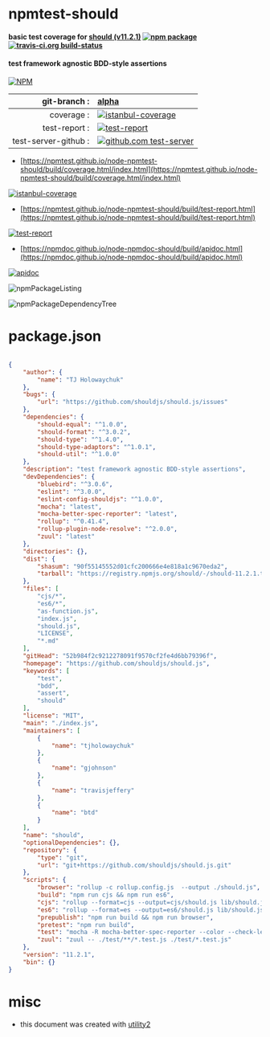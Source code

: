 # npmtest-should

#### basic test coverage for  [should (v11.2.1)](https://github.com/shouldjs/should.js)  [![npm package](https://img.shields.io/npm/v/npmtest-should.svg?style=flat-square)](https://www.npmjs.org/package/npmtest-should) [![travis-ci.org build-status](https://api.travis-ci.org/npmtest/node-npmtest-should.svg)](https://travis-ci.org/npmtest/node-npmtest-should)

#### test framework agnostic BDD-style assertions

[![NPM](https://nodei.co/npm/should.png?downloads=true&downloadRank=true&stars=true)](https://www.npmjs.com/package/should)

| git-branch : | [alpha](https://github.com/npmtest/node-npmtest-should/tree/alpha)|
|--:|:--|
| coverage : | [![istanbul-coverage](https://npmtest.github.io/node-npmtest-should/build/coverage.badge.svg)](https://npmtest.github.io/node-npmtest-should/build/coverage.html/index.html)|
| test-report : | [![test-report](https://npmtest.github.io/node-npmtest-should/build/test-report.badge.svg)](https://npmtest.github.io/node-npmtest-should/build/test-report.html)|
| test-server-github : | [![github.com test-server](https://npmtest.github.io/node-npmtest-should/GitHub-Mark-32px.png)](https://npmtest.github.io/node-npmtest-should/build/app/index.html) | | build-artifacts : | [![build-artifacts](https://npmtest.github.io/node-npmtest-should/glyphicons_144_folder_open.png)](https://github.com/npmtest/node-npmtest-should/tree/gh-pages/build)|

- [https://npmtest.github.io/node-npmtest-should/build/coverage.html/index.html](https://npmtest.github.io/node-npmtest-should/build/coverage.html/index.html)

[![istanbul-coverage](https://npmtest.github.io/node-npmtest-should/build/screenCapture.buildCi.browser.%252Ftmp%252Fbuild%252Fcoverage.lib.html.png)](https://npmtest.github.io/node-npmtest-should/build/coverage.html/index.html)

- [https://npmtest.github.io/node-npmtest-should/build/test-report.html](https://npmtest.github.io/node-npmtest-should/build/test-report.html)

[![test-report](https://npmtest.github.io/node-npmtest-should/build/screenCapture.buildCi.browser.%252Ftmp%252Fbuild%252Ftest-report.html.png)](https://npmtest.github.io/node-npmtest-should/build/test-report.html)

- [https://npmdoc.github.io/node-npmdoc-should/build/apidoc.html](https://npmdoc.github.io/node-npmdoc-should/build/apidoc.html)

[![apidoc](https://npmdoc.github.io/node-npmdoc-should/build/screenCapture.buildCi.browser.%252Ftmp%252Fbuild%252Fapidoc.html.png)](https://npmdoc.github.io/node-npmdoc-should/build/apidoc.html)

![npmPackageListing](https://npmtest.github.io/node-npmtest-should/build/screenCapture.npmPackageListing.svg)

![npmPackageDependencyTree](https://npmtest.github.io/node-npmtest-should/build/screenCapture.npmPackageDependencyTree.svg)



# package.json

```json

{
    "author": {
        "name": "TJ Holowaychuk"
    },
    "bugs": {
        "url": "https://github.com/shouldjs/should.js/issues"
    },
    "dependencies": {
        "should-equal": "^1.0.0",
        "should-format": "^3.0.2",
        "should-type": "^1.4.0",
        "should-type-adaptors": "^1.0.1",
        "should-util": "^1.0.0"
    },
    "description": "test framework agnostic BDD-style assertions",
    "devDependencies": {
        "bluebird": "^3.0.6",
        "eslint": "^3.0.0",
        "eslint-config-shouldjs": "^1.0.0",
        "mocha": "latest",
        "mocha-better-spec-reporter": "latest",
        "rollup": "^0.41.4",
        "rollup-plugin-node-resolve": "^2.0.0",
        "zuul": "latest"
    },
    "directories": {},
    "dist": {
        "shasum": "90f55145552d01cfc200666e4e818a1c9670eda2",
        "tarball": "https://registry.npmjs.org/should/-/should-11.2.1.tgz"
    },
    "files": [
        "cjs/*",
        "es6/*",
        "as-function.js",
        "index.js",
        "should.js",
        "LICENSE",
        "*.md"
    ],
    "gitHead": "52b984f2c9212278091f9570cf2fe4d6bb79396f",
    "homepage": "https://github.com/shouldjs/should.js",
    "keywords": [
        "test",
        "bdd",
        "assert",
        "should"
    ],
    "license": "MIT",
    "main": "./index.js",
    "maintainers": [
        {
            "name": "tjholowaychuk"
        },
        {
            "name": "gjohnson"
        },
        {
            "name": "travisjeffery"
        },
        {
            "name": "btd"
        }
    ],
    "name": "should",
    "optionalDependencies": {},
    "repository": {
        "type": "git",
        "url": "git+https://github.com/shouldjs/should.js.git"
    },
    "scripts": {
        "browser": "rollup -c rollup.config.js  --output ./should.js",
        "build": "npm run cjs && npm run es6",
        "cjs": "rollup --format=cjs --output=cjs/should.js lib/should.js",
        "es6": "rollup --format=es --output=es6/should.js lib/should.js",
        "prepublish": "npm run build && npm run browser",
        "pretest": "npm run build",
        "test": "mocha -R mocha-better-spec-reporter --color --check-leaks ./test/*.test.js ./test/**/*.test.js",
        "zuul": "zuul -- ./test/**/*.test.js ./test/*.test.js"
    },
    "version": "11.2.1",
    "bin": {}
}
```



# misc
- this document was created with [utility2](https://github.com/kaizhu256/node-utility2)
